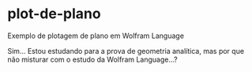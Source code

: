 # plot-de-plano
Exemplo de plotagem de plano em Wolfram Language

Sim... Estou estudando para a prova de geometria analítica, mas por que não misturar com o estudo da Wolfram Language...?
